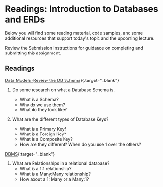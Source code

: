 # Readings: Introduction to Databases and ERDs

Below you will find some reading material, code samples, and some additional resources that support today's topic and the upcoming lecture.

Review the Submission Instructions for guidance on completing and submitting this assignment.

## Readings

[Data Models (Review the DB Schema)](https://docs.microsoft.com/en-us/aspnet/core/data/ef-mvc/complex-data-model?view=aspnetcore-2.0){:target="_blank"}

<!-- Mix it up! Create the questions with pointed answers, fill in the blank, or opinion/open ended -->

1. Do some research on what a Database Schema is.
   - What is a Schema?
   - Why do we use them?
   - What do they look like?

1. What are the different types of Database Keys?
   - What is a Primary Key?
   - What is a Foreign Key?
   - What is a Composite Key?
   - How are they different? When do you use 1 over the others?

[DBMS](https://www.tutorialspoint.com/dbms/dbms_overview.htm){:target="_blank"}

<!-- Mix it up! Create the questions with pointed answers, fill in the blank, or opinion/open ended -->

1. What are Relationships in a relational database?
   - What is a 1:1 relationship?
   - What is a Many:Many relationship?
   - How about a 1: Many or a Many:1?
